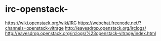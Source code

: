 # irc-openstack-

https://wiki.openstack.org/wiki/IRC
https://webchat.freenode.net/?channels=openstack-vitrage
http://eavesdrop.openstack.org/irclogs/ 
http://eavesdrop.openstack.org/irclogs/%23openstack-vitrage/index.html
